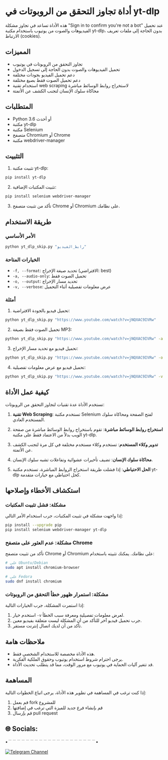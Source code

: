 # أداة تجاوز التحقق من الروبوتات في yt-dlp

هذه الأداة تساعد في تجاوز مشكلة "Sign in to confirm you're not a bot" عند تحميل الفيديوهات والصوت من يوتيوب باستخدام مكتبة yt-dlp، بدون الحاجة إلى ملفات تعريف الارتباط (cookies).

## المميزات

- تجاوز التحقق من الروبوتات في يوتيوب
- تحميل الفيديوهات والصوت بدون الحاجة إلى تسجيل الدخول
- دعم تحميل الفيديو بجودات مختلفة
- دعم تحميل الصوت فقط بصيغ مختلفة
- استخدام تقنية web scraping لاستخراج روابط الوسائط مباشرة
- محاكاة سلوك الإنسان لتجنب الكشف عن الأتمتة

## المتطلبات

- Python 3.6 أو أحدث
- مكتبة yt-dlp
- مكتبة Selenium
- متصفح Chromium أو Chrome
- مكتبة webdriver-manager

## التثبيت

1. تثبيت مكتبة yt-dlp:

```bash
pip install yt-dlp
```

2. تثبيت المكتبات الإضافية:

```bash
pip install selenium webdriver-manager
```

3. تأكد من تثبيت متصفح Chrome أو Chromium على نظامك.

## طريقة الاستخدام

### الأمر الأساسي

```bash
python yt_dlp_skip.py "رابط_الفيديو"
```

### الخيارات المتاحة

- `-f, --format`: تحديد صيغة الإخراج (الافتراضي: best)
- `-a, --audio-only`: تحميل الصوت فقط
- `-o, --output`: تحديد مسار الإخراج
- `-v, --verbose`: عرض معلومات تفصيلية أثناء التحميل

### أمثلة

1. تحميل فيديو بالجودة الافتراضية:

```bash
python yt_dlp_skip.py "https://www.youtube.com/watch?v=jNQXAC9IVRw"
```

2. تحميل الصوت فقط بصيغة MP3:

```bash
python yt_dlp_skip.py "https://www.youtube.com/watch?v=jNQXAC9IVRw" -a -f mp3
```

3. تحميل فيديو مع تحديد مسار الإخراج:

```bash
python yt_dlp_skip.py "https://www.youtube.com/watch?v=jNQXAC9IVRw" -o "مجلد_التنزيلات/اسم_الفيديو.mp4"
```

4. تحميل فيديو مع عرض معلومات تفصيلية:

```bash
python yt_dlp_skip.py "https://www.youtube.com/watch?v=jNQXAC9IVRw" -v
```

## كيفية عمل الأداة

تستخدم الأداة عدة تقنيات لتجاوز التحقق من الروبوتات:

1. **تقنية Web Scraping**: تستخدم مكتبة Selenium لفتح الصفحة ومحاكاة سلوك المستخدم العادي.

2. **استخراج روابط الوسائط مباشرة**: تقوم باستخراج روابط الوسائط مباشرة من صفحة الويب بدلاً من الاعتماد فقط على مكتبة yt-dlp.

3. **تدوير وكلاء المستخدم**: تستخدم وكلاء مستخدم مختلفة في كل مرة لتجنب الكشف عن الأتمتة.

4. **محاكاة سلوك الإنسان**: تضيف تأخيرات عشوائية وتفاعلات تشبه سلوك الإنسان.

5. **الحل الاحتياطي**: إذا فشلت طريقة استخراج الروابط المباشرة، تستخدم مكتبة yt-dlp كحل احتياطي مع خيارات متقدمة.

## استكشاف الأخطاء وإصلاحها

### مشكلة: فشل تثبيت المكتبات

إذا واجهت مشكلة في تثبيت المكتبات، جرب استخدام الأمر التالي:

```bash
pip install --upgrade pip
pip install selenium webdriver-manager yt-dlp
```

### مشكلة: عدم العثور على متصفح Chrome

تأكد من تثبيت متصفح Chrome أو Chromium على نظامك. يمكنك تثبيته باستخدام:

```bash
# على Ubuntu/Debian
sudo apt install chromium-browser

# على Fedora
sudo dnf install chromium
```

### مشكلة: استمرار ظهور خطأ التحقق من الروبوتات

إذا استمرت المشكلة، جرب الخيارات التالية:

1. استخدم خيار `-v` لعرض معلومات تفصيلية ومعرفة سبب الخطأ.
2. جرب تحميل فيديو آخر للتأكد من أن المشكلة ليست متعلقة بفيديو معين.
3. تأكد من أن لديك اتصال إنترنت مستقر.

## ملاحظات هامة

- هذه الأداة مخصصة للاستخدام الشخصي فقط.
- يرجى احترام شروط استخدام يوتيوب وحقوق الملكية الفكرية.
- قد تتغير آليات الحماية في يوتيوب مع مرور الوقت، مما قد يتطلب تحديث الأداة.

## المساهمة

إذا كنت ترغب في المساهمة في تطوير هذه الأداة، يرجى اتباع الخطوات التالية:

1. قم بعمل fork للمشروع
2. قم بإنشاء فرع جديد للميزة التي ترغب في إضافتها
3. قم بإرسال pull request



## 🌐 Socials:

•﹉﹉﹉﹉﹉﹉﹉﹉﹉﹉﹉﹉﹉﹉﹉﹉﹉﹉﹉﹉•

[![Telegram Channel](https://img.shields.io/badge/Telegram-%230077B5.svg?logo=Telegram&logoColor=white)](https://t.me/italy_5)
